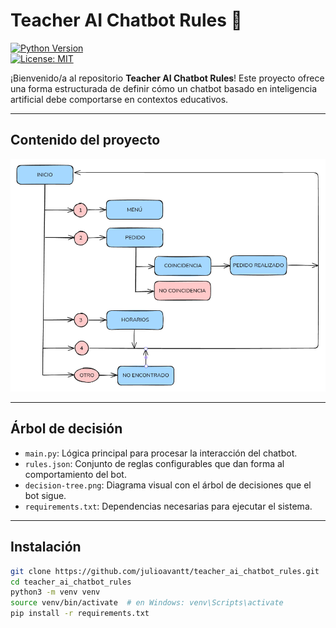 # Teacher AI Chatbot Rules 🤖

[![Python Version](https://img.shields.io/badge/python–3.10-blue)]()  
[![License: MIT](https://img.shields.io/badge/license-MIT-green)]()

¡Bienvenido/a al repositorio **Teacher AI Chatbot Rules**! Este proyecto ofrece una forma estructurada de definir cómo un chatbot basado en inteligencia artificial debe comportarse en contextos educativos.

---

## Contenido del proyecto

![Árbol de decisión](./decision-tree.png)

---

## Árbol de decisión

- `main.py`: Lógica principal para procesar la interacción del chatbot.
- `rules.json`: Conjunto de reglas configurables que dan forma al comportamiento del bot.
- `decision-tree.png`: Diagrama visual con el árbol de decisiones que el bot sigue.
- `requirements.txt`: Dependencias necesarias para ejecutar el sistema.

---

## Instalación

```bash
git clone https://github.com/julioavantt/teacher_ai_chatbot_rules.git
cd teacher_ai_chatbot_rules
python3 -m venv venv
source venv/bin/activate  # en Windows: venv\Scripts\activate
pip install -r requirements.txt



```
